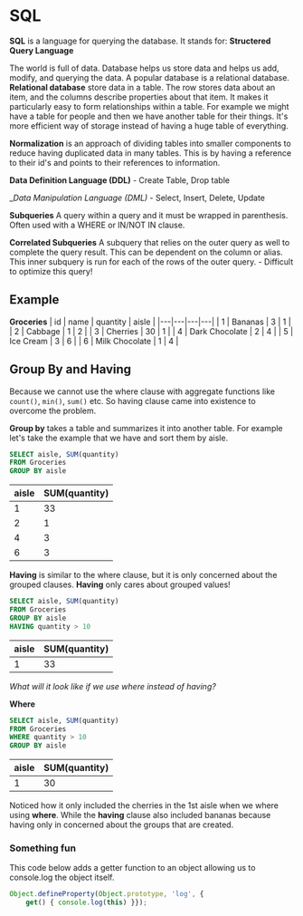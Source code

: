 # SQL

__SQL__ is a language for querying the database. It stands for: __Structered Query Language__

The world is full of data. Database helps us store data and helps us add, modify, and querying the data. A popular database is a relational database. __Relational database__ store data in a table. The row stores data about an item, and the columns describe properties about that item. It makes it particularly easy to form relationships within a table. For example we might have a table for people and then we have another table for their things. It's more efficient way of storage instead of having a huge table of everything.

__Normalization__ is an approach of dividing tables into smaller components to reduce having duplicated data in many tables. This is by having a reference to their id's and points to their references to information.

__Data Definition Language (DDL)__ - Create Table, Drop table

__Data Manipulation _Language (DML)__ - Select, Insert, Delete, Update

__Subqueries__ A query within a query and it must be wrapped in parenthesis. Often used with a WHERE or IN/NOT IN clause.

__Correlated Subqueries__ A subquery that relies on the outer query as well to complete the query result. This can be dependent on the column or alias. This inner subquery is run for each of the rows of the outer query. - Difficult to optimize this query!

## Example

__Groceries__
| id | name | quantity | aisle |
|---|---|---|---|
| 1 | Bananas | 3 | 1 |
| 2 | Cabbage | 1 | 2 |
| 3 | Cherries | 30 | 1 |
| 4 | Dark Chocolate | 2 | 4 |
| 5 | Ice Cream | 3 | 6 |
| 6 | Milk Chocolate | 1 | 4 |

## Group By and Having

Because we cannot use the where clause with aggregate functions like `count()`, `min()`, `sum()` etc. So having clause came into existence to overcome the problem.

__Group by__ takes a table and summarizes it into another table. For example let's take the example that we have and sort them by aisle.

``` SQL
SELECT aisle, SUM(quantity)
FROM Groceries
GROUP BY aisle
```

| aisle | SUM(quantity) |
|---|---|
| 1 | 33 |
| 2 | 1 |
| 4 | 3 |
| 6 | 3 |

__Having__ is similar to the where clause, but it is only concerned about the grouped clauses. __Having__ only cares about grouped values!

``` SQL
SELECT aisle, SUM(quantity)
FROM Groceries
GROUP BY aisle
HAVING quantity > 10
```

| aisle | SUM(quantity) |
|---|---|
| 1 | 33 |

_What will it look like if we use where instead of having?_

__Where__

``` SQL
SELECT aisle, SUM(quantity)
FROM Groceries
WHERE quantity > 10
GROUP BY aisle
```

| aisle | SUM(quantity) |
|---|---|
| 1 | 30 |

Noticed how it only included the cherries in the 1st aisle when we where using __where__. While the __having__ clause also included bananas because having only in concerned about the groups that are created.

### Something fun

This code below adds a getter function to an object allowing us to console.log the object itself.
``` JavaScript
Object.defineProperty(Object.prototype, 'log', {
    get() { console.log(this) }});
```
